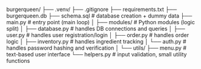 burgerqueen/
├── .venv/
├── .gitignore
├── requirements.txt
├── burgerqueen.db
├── schema.sql                   # database creation + dummy data
├── main.py                      # entry point (main loop)
│
├── modules/                     # Python modules (logic split)
│   ├── database.py              # handles DB connections and queries
│   ├── user.py                  # handles user registration/login
│   ├── order.py                 # handles order logic
│   ├── inventory.py             # handles ingredient tracking
│   └── auth.py                  # handles password hashing and verification
│
└── utils/
    ├── menu.py                  # text-based user interface
    └── helpers.py               # input validation, small utility functions